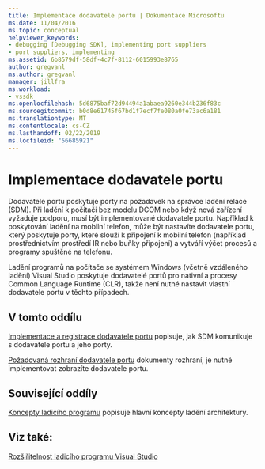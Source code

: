 ```yaml
---
title: Implementace dodavatele portu | Dokumentace Microsoftu
ms.date: 11/04/2016
ms.topic: conceptual
helpviewer_keywords:
- debugging [Debugging SDK], implementing port suppliers
- port suppliers, implementing
ms.assetid: 6b8579df-58df-4c7f-8112-6015993e8765
author: gregvanl
ms.author: gregvanl
manager: jillfra
ms.workload:
- vssdk
ms.openlocfilehash: 5d6875baf72d94494a1abaea9260e344b236f83c
ms.sourcegitcommit: b0d8e61745f67bd1f7ecf7fe080a0fe73ac6a181
ms.translationtype: MT
ms.contentlocale: cs-CZ
ms.lasthandoff: 02/22/2019
ms.locfileid: "56685921"
---
```

# <a name="implement-a-port-supplier"></a>Implementace dodavatele portu
Dodavatele portu poskytuje porty na požadavek na správce ladění relace (SDM). Při ladění k počítači bez modelu DCOM nebo když nová zařízení vyžaduje podporu, musí být implementované dodavatele portu. Například k poskytování ladění na mobilní telefon, může být nastavíte dodavatele portu, který poskytuje porty, které slouží k připojení k mobilní telefon (například prostřednictvím prostředí IR nebo buňky připojení) a vytváří výčet procesů a programy spuštěné na telefonu.

 Ladění programů na počítače se systémem Windows (včetně vzdáleného ladění) Visual Studio poskytuje dodavatelé portů pro nativní a procesy Common Language Runtime (CLR), takže není nutné nastavit vlastní dodavatele portu v těchto případech.

## <a name="in-this-section"></a>V tomto oddílu
 [Implementace a registrace dodavatele portu](../../extensibility/debugger/implementing-and-registering-a-port-supplier.md) popisuje, jak SDM komunikuje s dodavatele portu a jeho porty.

 [Požadovaná rozhraní dodavatele portu](../../extensibility/debugger/required-port-supplier-interfaces.md) dokumenty rozhraní, je nutné implementovat zobrazíte dodavatele portu.

## <a name="related-sections"></a>Související oddíly
 [Koncepty ladicího programu](../../extensibility/debugger/debugger-concepts.md) popisuje hlavní koncepty ladění architektury.

## <a name="see-also"></a>Viz také:
 [Rozšiřitelnost ladicího programu Visual Studio](../../extensibility/debugger/visual-studio-debugger-extensibility.md)